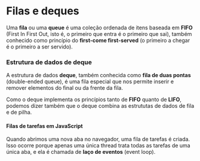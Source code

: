 # Filas e deques

Uma **fila**  ou uma **queue** é uma coleção ordenada de itens baseada em **FIFO** (First In First Out, isto é, o primeiro que entra é o primeiro que sai), também conhecido como princípio do **first-come first-served** (o primeiro a chegar é o primeiro a ser servido).

### Estrutura de dados de deque

A estrutura de dados **deque**, também conhecida como **fila de duas pontas** (double-ended queue), é uma fila especial que nos permite inserir e remover elementos do final ou da frente da fila.

Como o deque implementa os princípios tanto de **FIFO** quanto de **LIFO**, podemos dizer também que o deque combina as estrututas de dados de fila e de pilha.

#### Filas de tarefas em JavaScript

Quando abrimos uma nova aba no navegador, uma fila de tarefas é criada. Isso ocorre porque apenas uma única thread trata todas as tarefas de uma única aba, e ela é chamada de **laço de eventos** (event loop).


